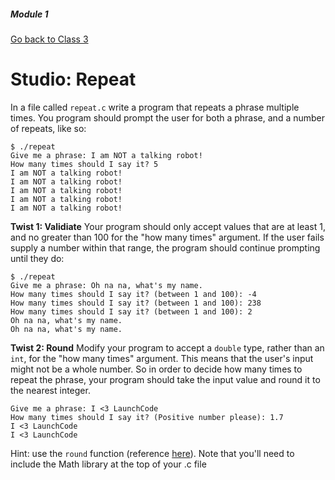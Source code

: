 ##### Module 1
[Go back to Class 3](../../class3)
# Studio: Repeat

In a file called `repeat.c` write a program that repeats a phrase multiple times. 
You program should prompt the user for both a phrase, and a number of repeats, like so:
```
$ ./repeat
Give me a phrase: I am NOT a talking robot!
How many times should I say it? 5
I am NOT a talking robot!
I am NOT a talking robot!
I am NOT a talking robot!
I am NOT a talking robot!
I am NOT a talking robot!
```

**Twist 1: Validiate**
Your program should only accept values that are at least 1, 
and no greater than 100 for the "how many times" argument. 
If the user fails supply a number within that range, the program should continue prompting until they do:
```
$ ./repeat
Give me a phrase: Oh na na, what's my name.
How many times should I say it? (between 1 and 100): -4
How many times should I say it? (between 1 and 100): 238
How many times should I say it? (between 1 and 100): 2
Oh na na, what's my name.
Oh na na, what's my name.
```

**Twist 2: Round**
Modify your program to accept a `double` type, rather than an `int`, for the "how many times" argument. 
This means that the user's input might not be a whole number. 
So in order to decide how many times to repeat the phrase, 
your program should take the input value and round it to the nearest integer.
```
Give me a phrase: I <3 LaunchCode
How many times should I say it? (Positive number please): 1.7
I <3 LaunchCode
I <3 LaunchCode
```
Hint: use the `round` function (reference [here](https://reference.cs50.net/math.h/round)). 
Note that you'll need to include the Math library at the top of your .c file
